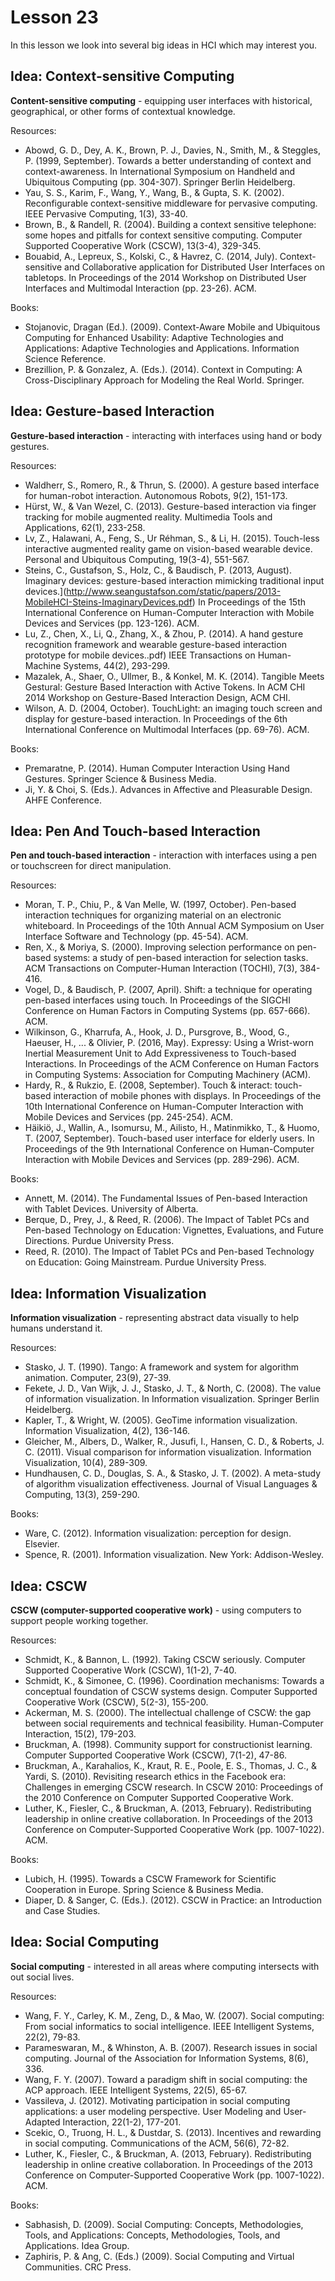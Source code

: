 # Lesson 23

In this lesson we look into several big ideas in HCI which may interest you.

## Idea: Context-sensitive Computing

**Content-sensitive computing** - equipping user interfaces with historical, geographical, or other forms of contextual knowledge.

Resources:

- Abowd, G. D., Dey, A. K., Brown, P. J., Davies, N., Smith, M., & Steggles, P. (1999, September). Towards a better understanding of context and context-awareness. In International Symposium on Handheld and Ubiquitous Computing (pp. 304-307). Springer Berlin Heidelberg.
- Yau, S. S., Karim, F., Wang, Y., Wang, B., & Gupta, S. K. (2002). Reconfigurable context-sensitive middleware for pervasive computing. IEEE Pervasive Computing, 1(3), 33-40.
- Brown, B., & Randell, R. (2004). Building a context sensitive telephone: some hopes and pitfalls for context sensitive computing. Computer Supported Cooperative Work (CSCW), 13(3-4), 329-345.
- Bouabid, A., Lepreux, S., Kolski, C., & Havrez, C. (2014, July). Context-sensitive and Collaborative application for Distributed User Interfaces on tabletops. In Proceedings of the 2014 Workshop on Distributed User Interfaces and Multimodal Interaction (pp. 23-26). ACM.

Books:

- Stojanovic, Dragan (Ed.). (2009). Context-Aware Mobile and Ubiquitous Computing for Enhanced Usability: Adaptive Technologies and Applications: Adaptive Technologies and Applications. Information Science Reference.
- Brezillion, P. & Gonzalez, A. (Eds.). (2014). Context in Computing: A Cross-Disciplinary Approach for Modeling the Real World. Springer.

## Idea: Gesture-based Interaction

**Gesture-based interaction** - interacting with interfaces using hand or body gestures.

Resources:

- Waldherr, S., Romero, R., & Thrun, S. (2000). A gesture based interface for human-robot interaction. Autonomous Robots, 9(2), 151-173.
- Hürst, W., & Van Wezel, C. (2013). Gesture-based interaction via finger tracking for mobile augmented reality. Multimedia Tools and Applications, 62(1), 233-258.
- Lv, Z., Halawani, A., Feng, S., Ur Réhman, S., & Li, H. (2015). Touch-less interactive augmented reality game on vision-based wearable device. Personal and Ubiquitous Computing, 19(3-4), 551-567.
- Steins, C., Gustafson, S., Holz, C., & Baudisch, P. (2013, August). Imaginary devices: gesture-based interaction mimicking traditional input devices.](http://www.seangustafson.com/static/papers/2013-MobileHCI-Steins-ImaginaryDevices.pdf) In Proceedings of the 15th International Conference on Human-Computer Interaction with Mobile Devices and Services (pp. 123-126). ACM.
- Lu, Z., Chen, X., Li, Q., Zhang, X., & Zhou, P. (2014). A hand gesture recognition framework and wearable gesture-based interaction prototype for mobile devices..pdf) IEEE Transactions on Human-Machine Systems, 44(2), 293-299.
- Mazalek, A., Shaer, O., Ullmer, B., & Konkel, M. K. (2014). Tangible Meets Gestural: Gesture Based Interaction with Active Tokens. In ACM CHI 2014 Workshop on Gesture-Based Interaction Design, ACM CHI.
- Wilson, A. D. (2004, October). TouchLight: an imaging touch screen and display for gesture-based interaction. In Proceedings of the 6th International Conference on Multimodal Interfaces (pp. 69-76). ACM.

Books:

- Premaratne, P. (2014). Human Computer Interaction Using Hand Gestures. Springer Science & Business Media.
- Ji, Y. & Choi, S. (Eds.). Advances in Affective and Pleasurable Design. AHFE Conference.

## Idea: Pen And Touch-based Interaction

**Pen and touch-based interaction** - interaction with interfaces using a pen or touchscreen for direct manipulation.

Resources:

- Moran, T. P., Chiu, P., & Van Melle, W. (1997, October). Pen-based interaction techniques for organizing material on an electronic whiteboard. In Proceedings of the 10th Annual ACM Symposium on User Interface Software and Technology (pp. 45-54). ACM.
- Ren, X., & Moriya, S. (2000). Improving selection performance on pen-based systems: a study of pen-based interaction for selection tasks. ACM Transactions on Computer-Human Interaction (TOCHI), 7(3), 384-416.
- Vogel, D., & Baudisch, P. (2007, April). Shift: a technique for operating pen-based interfaces using touch. In Proceedings of the SIGCHI Conference on Human Factors in Computing Systems (pp. 657-666). ACM.
- Wilkinson, G., Kharrufa, A., Hook, J. D., Pursgrove, B., Wood, G., Haeuser, H., ... & Olivier, P. (2016, May). Expressy: Using a Wrist-worn Inertial Measurement Unit to Add Expressiveness to Touch-based Interactions. In Proceedings of the ACM Conference on Human Factors in Computing Systems: Association for Computing Machinery (ACM).
- Hardy, R., & Rukzio, E. (2008, September). Touch & interact: touch-based interaction of mobile phones with displays. In Proceedings of the 10th International Conference on Human-Computer Interaction with Mobile Devices and Services (pp. 245-254). ACM.
- Häikiö, J., Wallin, A., Isomursu, M., Ailisto, H., Matinmikko, T., & Huomo, T. (2007, September). Touch-based user interface for elderly users. In Proceedings of the 9th International Conference on Human-Computer Interaction with Mobile Devices and Services (pp. 289-296). ACM.

Books:

- Annett, M. (2014). The Fundamental Issues of Pen-based Interaction with Tablet Devices. University of Alberta.
- Berque, D., Prey, J., & Reed, R. (2006). The Impact of Tablet PCs and Pen-based Technology on Education: Vignettes, Evaluations, and Future Directions. Purdue University Press.
- Reed, R. (2010). The Impact of Tablet PCs and Pen-based Technology on Education: Going Mainstream. Purdue University Press.

## Idea: Information Visualization

**Information visualization** - representing abstract data visually to help humans understand it.

Resources:

- Stasko, J. T. (1990). Tango: A framework and system for algorithm animation. Computer, 23(9), 27-39.
- Fekete, J. D., Van Wijk, J. J., Stasko, J. T., & North, C. (2008). The value of information visualization. In Information visualization. Springer Berlin Heidelberg.
- Kapler, T., & Wright, W. (2005). GeoTime information visualization. Information Visualization, 4(2), 136-146.
- Gleicher, M., Albers, D., Walker, R., Jusufi, I., Hansen, C. D., & Roberts, J. C. (2011). Visual comparison for information visualization. Information Visualization, 10(4), 289-309.
- Hundhausen, C. D., Douglas, S. A., & Stasko, J. T. (2002). A meta-study of algorithm visualization effectiveness. Journal of Visual Languages & Computing, 13(3), 259-290.

Books:

- Ware, C. (2012). Information visualization: perception for design. Elsevier.
- Spence, R. (2001). Information visualization. New York: Addison-Wesley.

## Idea: CSCW

**CSCW (computer-supported cooperative work)** - using computers to support people working together.

Resources:

- Schmidt, K., & Bannon, L. (1992). Taking CSCW seriously. Computer Supported Cooperative Work (CSCW), 1(1-2), 7-40.
- Schmidt, K., & Simonee, C. (1996). Coordination mechanisms: Towards a conceptual foundation of CSCW systems design. Computer Supported Cooperative Work (CSCW), 5(2-3), 155-200.
- Ackerman, M. S. (2000). The intellectual challenge of CSCW: the gap between social requirements and technical feasibility. Human-Computer Interaction, 15(2), 179-203.
- Bruckman, A. (1998). Community support for constructionist learning. Computer Supported Cooperative Work (CSCW), 7(1-2), 47-86.
- Bruckman, A., Karahalios, K., Kraut, R. E., Poole, E. S., Thomas, J. C., & Yardi, S. (2010). Revisiting research ethics in the Facebook era: Challenges in emerging CSCW research. In CSCW 2010: Proceedings of the 2010 Conference on Computer Supported Cooperative Work.
- Luther, K., Fiesler, C., & Bruckman, A. (2013, February). Redistributing leadership in online creative collaboration. In Proceedings of the 2013 Conference on Computer-Supported Cooperative Work (pp. 1007-1022). ACM.

Books:

- Lubich, H. (1995). Towards a CSCW Framework for Scientific Cooperation in Europe. Spring Science & Business Media.
- Diaper, D. & Sanger, C. (Eds.). (2012). CSCW in Practice: an Introduction and Case Studies.

## Idea: Social Computing

**Social computing** - interested in all areas where computing intersects with out social lives.

Resources:

- Wang, F. Y., Carley, K. M., Zeng, D., & Mao, W. (2007). Social computing: From social informatics to social intelligence. IEEE Intelligent Systems, 22(2), 79-83.
- Parameswaran, M., & Whinston, A. B. (2007). Research issues in social computing. Journal of the Association for Information Systems, 8(6), 336.
- Wang, F. Y. (2007). Toward a paradigm shift in social computing: the ACP approach. IEEE Intelligent Systems, 22(5), 65-67.
- Vassileva, J. (2012). Motivating participation in social computing applications: a user modeling perspective. User Modeling and User-Adapted Interaction, 22(1-2), 177-201.
- Scekic, O., Truong, H. L., & Dustdar, S. (2013). Incentives and rewarding in social computing. Communications of the ACM, 56(6), 72-82.
- Luther, K., Fiesler, C., & Bruckman, A. (2013, February). Redistributing leadership in online creative collaboration. In Proceedings of the 2013 Conference on Computer-Supported Cooperative Work (pp. 1007-1022). ACM.

Books:

- Sabhasish, D. (2009). Social Computing: Concepts, Methodologies, Tools, and Applications: Concepts, Methodologies, Tools, and Applications. Idea Group.
- Zaphiris, P. & Ang, C. (Eds.) (2009). Social Computing and Virtual Communities. CRC Press.
